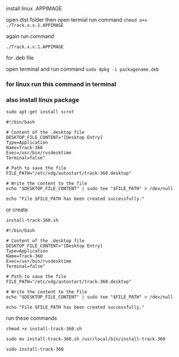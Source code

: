 install linux .APPIMAGE

open dist folder then open termial run command `chmod a+x ./Track.x.x.1.APPIMAGE`

again run command

`./Track.x.x.1.APPIMAGE`


for .deb file

open terminal and run command `sudo dpkg -i packagename.deb`


### for linux run this command in terminal

### also install linux package
`sudo apt-get install scrot`

```
#!/bin/bash

# Content of the .desktop file
DESKTOP_FILE_CONTENT="[Desktop Entry]
Type=Application
Name=Track-360
Exec=/usr/bin/rvsdesktime
Terminal=false"

# Path to save the file
FILE_PATH="/etc/xdg/autostart/track-360.desktop"

# Write the content to the file
echo "$DESKTOP_FILE_CONTENT" | sudo tee "$FILE_PATH" > /dev/null

echo "File $FILE_PATH has been created successfully."

```


or create 

`install-track-360.sh`

```
#!/bin/bash

# Content of the .desktop file
DESKTOP_FILE_CONTENT="[Desktop Entry]
Type=Application
Name=Track-360
Exec=/usr/bin/rvsdesktime
Terminal=false"

# Path to save the file
FILE_PATH="/etc/xdg/autostart/track-360.desktop"

# Write the content to the file
echo "$DESKTOP_FILE_CONTENT" | sudo tee "$FILE_PATH" > /dev/null

echo "File $FILE_PATH has been created successfully."

```

run these commands


`chmod +x install-track-360.sh`

`sudo mv install-track-360.sh /usr/local/bin/install-track-360`

`sudo install-track-360`
